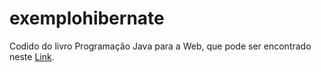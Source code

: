 # exemplohibernate


Codido do livro Programação Java para a Web, que pode ser encontrado neste <a href="http://www.javaparaweb.com.br/blog/">Link</a>.
